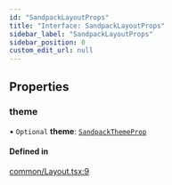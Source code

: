 ```yaml
---
id: "SandpackLayoutProps"
title: "Interface: SandpackLayoutProps"
sidebar_label: "SandpackLayoutProps"
sidebar_position: 0
custom_edit_url: null
---
```


## Properties

### theme

• `Optional` **theme**: [`SandpackThemeProp`](../#sandpackthemeprop)

#### Defined in

[common/Layout.tsx:9](https://github.com/codesandbox/sandpack/blob/9fab5d6/sandpack-react/src/common/Layout.tsx#L9)
